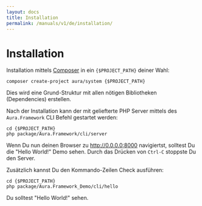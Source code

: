 ```yaml
---
layout: docs
title: Installation
permalink: /manuals/v1/de/installation/
---
```


# Installation

Installation mittels [Composer](http://getcomposer.org) in ein `{$PROJECT_PATH}` deiner
Wahl:

    composer create-project aura/system {$PROJECT_PATH}

Dies wird eine Grund-Struktur mit allen nötigen Bibliotheken (Dependencies) erstellen.

Nach der Installation kann der mit geliefterte PHP Server mittels des
`Aura.Framework` CLI Befehl gestartet werden:

    cd {$PROJECT_PATH}
    php package/Aura.Framework/cli/server

Wenn Du nun deinen Browser zu <http://0.0.0.0:8000> navigiertst, solltest Du die "Hello
World!" Demo sehen. Durch das Drücken von `Ctrl-C` stoppste Du den Server.

Zusätzlich kannst Du den Kommando-Zeilen Check ausführen:

    cd {$PROJECT_PATH}
    php package/Aura.Framework_Demo/cli/hello

Du solltest "Hello World!" sehen.
